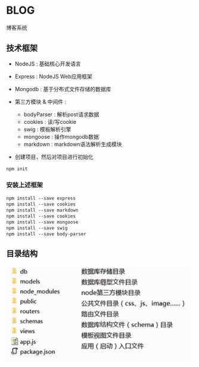# BLOG
博客系统

## 技术框架
- NodeJS : 基础核心开发语言
- Express : NodeJS Web应用框架 
- Mongodb : 基于分布式文件存储的数据库  
- 第三方模块 & 中间件 : 
  - bodyParser : 解析post请求数据
  - cookies : 读/写cookie
  - swig : 模板解析引擎
  - mongoose : 操作mongodb数据
  - markdown : markdown语法解析生成模块
  
- 创建项目，然后对项目进行初始化
```
npm init
```
### 安装上述框架
```
npm install --save express
npm install --save cookies
npm install --save markdown
npm install --save cookies
npm install --save mongoose
npm install --save swig
npm install --save body-parser
```

## 目录结构
![image](https://github.com/findTheW/Photo/blob/master/Snipaste_2018-10-16_23-01-54.png?raw=true)
